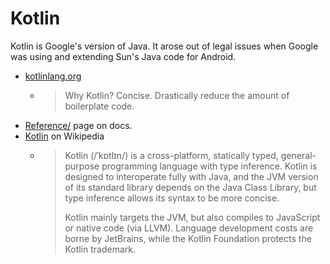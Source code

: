# Kotlin

Kotlin is Google's version of Java. It arose out of legal issues when Google was using and extending Sun's Java code for Android.

- [kotlinlang.org](kotlinlang.org)
    - > Why Kotlin? Concise. Drastically reduce the amount of boilerplate code.
- [Reference/](https://kotlinlang.org/docs/reference/) page on docs.
- [Kotlin](https://en.wikipedia.org/wiki/Kotlin_(programming_language)) on Wikipedia
    - > Kotlin (/ˈkɒtlɪn/) is a cross-platform, statically typed, general-purpose programming language with type inference. Kotlin is designed to interoperate fully with Java, and the JVM version of its standard library depends on the Java Class Library, but type inference allows its syntax to be more concise.
      >
      > Kotlin mainly targets the JVM, but also compiles to JavaScript or native code (via LLVM). Language development costs are borne by JetBrains, while the Kotlin Foundation protects the Kotlin trademark.
